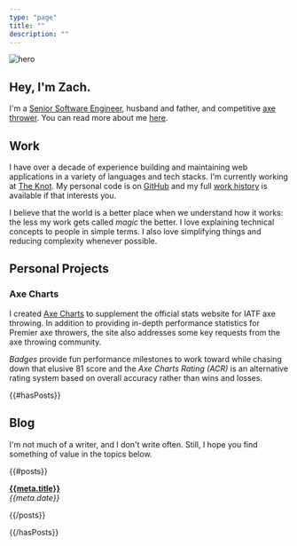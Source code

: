```yaml
---
type: "page"
title: ""
description: ""
---
```


![hero](data:image/jpg;base64,{{>hero}})

## Hey, I'm Zach.

I'm a [Senior Software Engineer](#work), husband and father, and competitive [axe thrower](https://axescores.com/player/1207260). You can read more about me [here](/about).

## Work

I have over a decade of experience building and maintaining web applications in a variety of languages and tech stacks. I'm currently working at [The Knot](https://www.theknot.com). My personal code is on [GitHub](https://github.com/ZacharyGodfrey) and my full [work history](/work) is available if that interests you.

I believe that the world is a better place when we understand how it works: the less my work gets called *magic* the better. I love explaining technical concepts to people in simple terms. I also love simplifying things and reducing complexity whenever possible.

## Personal Projects

### Axe Charts

I created [Axe Charts](https://axecharts.com) to supplement the official stats website for IATF axe throwing. In addition to providing in-depth performance statistics for Premier axe throwers, the site also addresses some key requests from the axe throwing community.

*Badges* provide fun performance milestones to work toward while chasing down that elusive 81 score and the *Axe Charts Rating (ACR)* is an alternative rating system based on overall accuracy rather than wins and losses.

{{#hasPosts}}

## Blog

I'm not much of a writer, and I don't write often. Still, I hope you find something of value in the topics below.

{{#posts}}

**[{{meta.title}}](/{{{uri}}})**\
*{{meta.date}}*

{{/posts}}

{{/hasPosts}}
